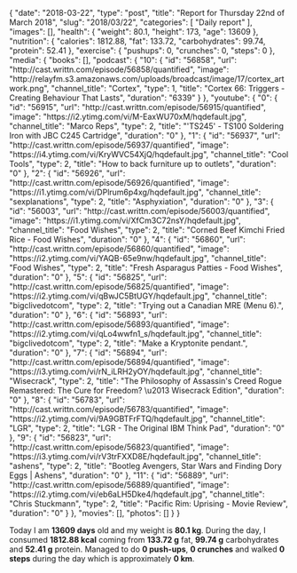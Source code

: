 {
    "date": "2018-03-22",
    "type": "post",
    "title": "Report for Thursday 22nd of March 2018",
    "slug": "2018\/03\/22",
    "categories": [
        "Daily report"
    ],
    "images": [],
    "health": {
        "weight": 80.1,
        "height": 173,
        "age": 13609
    },
    "nutrition": {
        "calories": 1812.88,
        "fat": 133.72,
        "carbohydrates": 99.74,
        "protein": 52.41
    },
    "exercise": {
        "pushups": 0,
        "crunches": 0,
        "steps": 0
    },
    "media": {
        "books": [],
        "podcast": {
            "10": {
                "id": "56858",
                "url": "http:\/\/cast.writtn.com\/episode\/56858\/quantified",
                "image": "http:\/\/relayfm.s3.amazonaws.com\/uploads\/broadcast\/image\/17\/cortex_artwork.png",
                "channel_title": "Cortex",
                "type": 1,
                "title": "Cortex 66: Triggers - Creating Behaviour That Lasts",
                "duration": "6339"
            }
        },
        "youtube": {
            "0": {
                "id": "56915",
                "url": "http:\/\/cast.writtn.com\/episode\/56915\/quantified",
                "image": "https:\/\/i2.ytimg.com\/vi\/M-EaxWU70xM\/hqdefault.jpg",
                "channel_title": "Marco Reps",
                "type": 2,
                "title": "'TS245' - TS100 Soldering Iron with JBC C245 Cartridge",
                "duration": "0"
            },
            "1": {
                "id": "56937",
                "url": "http:\/\/cast.writtn.com\/episode\/56937\/quantified",
                "image": "https:\/\/i4.ytimg.com\/vi\/KryWVC54XjQ\/hqdefault.jpg",
                "channel_title": "Cool Tools",
                "type": 2,
                "title": "How to back furniture up to outlets",
                "duration": "0"
            },
            "2": {
                "id": "56926",
                "url": "http:\/\/cast.writtn.com\/episode\/56926\/quantified",
                "image": "https:\/\/i1.ytimg.com\/vi\/DPlrum6p4xg\/hqdefault.jpg",
                "channel_title": "sexplanations",
                "type": 2,
                "title": "Asphyxiation",
                "duration": "0"
            },
            "3": {
                "id": "56003",
                "url": "http:\/\/cast.writtn.com\/episode\/56003\/quantified",
                "image": "https:\/\/i1.ytimg.com\/vi\/XfCm3C72nsY\/hqdefault.jpg",
                "channel_title": "Food Wishes",
                "type": 2,
                "title": "Corned Beef Kimchi Fried Rice - Food Wishes",
                "duration": "0"
            },
            "4": {
                "id": "56860",
                "url": "http:\/\/cast.writtn.com\/episode\/56860\/quantified",
                "image": "https:\/\/i2.ytimg.com\/vi\/YAQB-65e9nw\/hqdefault.jpg",
                "channel_title": "Food Wishes",
                "type": 2,
                "title": "Fresh Asparagus Patties - Food Wishes",
                "duration": "0"
            },
            "5": {
                "id": "56825",
                "url": "http:\/\/cast.writtn.com\/episode\/56825\/quantified",
                "image": "https:\/\/i2.ytimg.com\/vi\/qBwJC5BtUGY\/hqdefault.jpg",
                "channel_title": "bigclivedotcom",
                "type": 2,
                "title": "Trying out a Canadian MRE (Menu 6).",
                "duration": "0"
            },
            "6": {
                "id": "56893",
                "url": "http:\/\/cast.writtn.com\/episode\/56893\/quantified",
                "image": "https:\/\/i2.ytimg.com\/vi\/qLo4wwfn1_s\/hqdefault.jpg",
                "channel_title": "bigclivedotcom",
                "type": 2,
                "title": "Make a Kryptonite pendant.",
                "duration": "0"
            },
            "7": {
                "id": "56894",
                "url": "http:\/\/cast.writtn.com\/episode\/56894\/quantified",
                "image": "https:\/\/i3.ytimg.com\/vi\/rN_iLRH2yOY\/hqdefault.jpg",
                "channel_title": "Wisecrack",
                "type": 2,
                "title": "The Philosophy of Assassin's Creed Rogue Remastered: The Cure for Freedom? \u2013 Wisecrack Edition",
                "duration": "0"
            },
            "8": {
                "id": "56783",
                "url": "http:\/\/cast.writtn.com\/episode\/56783\/quantified",
                "image": "https:\/\/i2.ytimg.com\/vi\/9A9GBTFrFTQ\/hqdefault.jpg",
                "channel_title": "LGR",
                "type": 2,
                "title": "LGR - The Original IBM Think Pad",
                "duration": "0"
            },
            "9": {
                "id": "56823",
                "url": "http:\/\/cast.writtn.com\/episode\/56823\/quantified",
                "image": "https:\/\/i3.ytimg.com\/vi\/rV3trFXXD8E\/hqdefault.jpg",
                "channel_title": "ashens",
                "type": 2,
                "title": "Bootleg Avengers, Star Wars and Finding Dory Eggs | Ashens",
                "duration": "0"
            },
            "11": {
                "id": "56889",
                "url": "http:\/\/cast.writtn.com\/episode\/56889\/quantified",
                "image": "https:\/\/i2.ytimg.com\/vi\/eb6aLH5Dke4\/hqdefault.jpg",
                "channel_title": "Chris Stuckmann",
                "type": 2,
                "title": "Pacific Rim: Uprising - Movie Review",
                "duration": "0"
            }
        },
        "movies": [],
        "photos": []
    }
}

Today I am <strong>13609 days</strong> old and my weight is <strong>80.1 kg</strong>. During the day, I consumed <strong>1812.88 kcal</strong> coming from <strong>133.72 g</strong> fat, <strong>99.74 g</strong> carbohydrates and <strong>52.41 g</strong> protein. Managed to do <strong>0 push-ups</strong>, <strong>0 crunches</strong> and walked <strong>0 steps</strong> during the day which is approximately <strong>0 km</strong>.